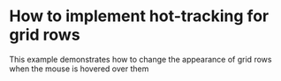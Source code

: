 # How to implement hot-tracking for grid rows


<p>This example demonstrates how to change the appearance of grid rows when the mouse is hovered over them</p>

<br/>


